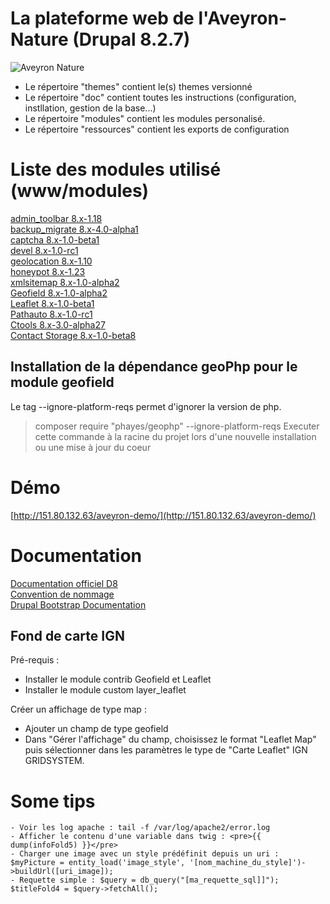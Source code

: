 # La plateforme web de l'Aveyron-Nature (Drupal 8.2.7)
![Aveyron Nature](https://raw.githubusercontent.com/gitkyo/Aveyron-Nature-Web/master/themes/bootstrap_aveyron/images/aveyron.gif  "Aveyron Nature")

- Le répertoire "themes" contient le(s) themes versionné
- Le répertoire "doc" contient toutes les instructions (configuration, instllation, gestion de la base...)
- Le répertoire "modules" contient les modules personalisé.
- Le répertoire "ressources" contient les exports de configuration

# Liste des modules utilisé (www/modules)

[admin_toolbar 8.x-1.18](https://ftp.drupal.org/files/projects/admin_toolbar-8.x-1.18.zip)  
[backup_migrate 8.x-4.0-alpha1](https://ftp.drupal.org/files/projects/backup_migrate-8.x-4.0-alpha1.zip)  
[captcha 8.x-1.0-beta1](https://ftp.drupal.org/files/projects/captcha-8.x-1.0-beta1.zip)  
[devel 8.x-1.0-rc1](https://ftp.drupal.org/files/projects/devel-8.x-1.0-rc1.zip)  
[geolocation 8.x-1.10](https://ftp.drupal.org/files/projects/geolocation-8.x-1.10.zip)  
[honeypot 8.x-1.23](https://ftp.drupal.org/files/projects/honeypot-8.x-1.23.zip)  
[xmlsitemap 8.x-1.0-alpha2](https://ftp.drupal.org/files/projects/xmlsitemap-8.x-1.0-alpha2.zip)  
[Geofield 8.x-1.0-alpha2](https://ftp.drupal.org/files/projects/geofield-8.x-1.0-alpha2.zip)  
[Leaflet 8.x-1.0-beta1](https://ftp.drupal.org/files/projects/leaflet-8.x-1.0-beta1.zip)  
[Pathauto 8.x-1.0-rc1](https://ftp.drupal.org/files/projects/pathauto-8.x-1.0-rc1.zip)  
[Ctools 8.x-3.0-alpha27](https://ftp.drupal.org/files/projects/ctools-8.x-3.0-alpha27.zip)  
[Contact Storage 8.x-1.0-beta8](https://ftp.drupal.org/files/projects/contact_storage-8.x-1.0-beta8.zip)  

## Installation de la dépendance geoPhp pour le module geofield
Le tag --ignore-platform-reqs permet d'ignorer la version de php.
>composer require "phayes/geophp" --ignore-platform-reqs
Executer cette commande à la racine du projet lors d'une nouvelle installation ou une mise à jour du coeur

# Démo
[http://151.80.132.63/aveyron-demo/](http://151.80.132.63/aveyron-demo/)

# Documentation
[Documentation officiel D8](https://www.drupal.org/docs/8)  
[Convention de nommage](https://www.drupal.org/node/318)  
[Drupal Bootstrap Documentation](http://drupal-bootstrap.org/api/bootstrap)  

## Fond de carte IGN
Pré-requis :
- Installer le module contrib Geofield et Leaflet
- Installer le module custom layer_leaflet

Créer un affichage de type map :
- Ajouter un champ de type geofield
- Dans "Gérer l'affichage" du champ, choisissez le format "Leaflet Map" puis sélectionner dans les paramètres le type de "Carte Leaflet" IGN GRIDSYSTEM.


# Some tips

	- Voir les log apache : tail -f /var/log/apache2/error.log
	- Afficher le contenu d'une variable dans twig : <pre>{{  dump(infoFold5) }}</pre>
	- Charger une image avec un style prédéfinit depuis un uri : $myPicture = entity_load('image_style', '[nom_machine_du_style]')->buildUrl([uri_image]);
	- Requette simple : $query = db_query("[ma_requette_sql]]"); $titleFold4 = $query->fetchAll();
